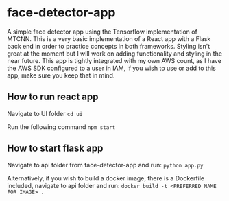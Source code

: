 # face-detector-app
A simple face detector app using the Tensorflow implementation of MTCNN. This is a very basic implementation of a React app with a Flask back end in order to practice concepts in both frameworks. Styling isn't great at the moment but I will work on adding functionality and styling in the near future. This app is tightly integrated with my own AWS count, as I have the AWS SDK configured to a user in IAM, if you wish to use or add to this app, make sure you keep that in mind.

## How to run react app
Navigate to UI folder
`cd ui`

Run the following command
`npm start`

## How to start flask app
Navigate to api folder from face-detector-app and run:
`python app.py`

Alternatively, if you wish to build a docker image, there is a Dockerfile included, navigate to api folder and run:
`docker build -t <PREFERRED NAME FOR IMAGE> .`

